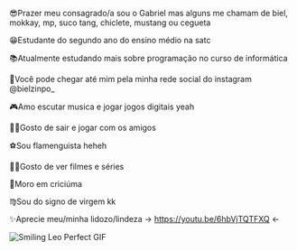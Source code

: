 😎Prazer meu consagrado/a sou o Gabriel mas alguns me chamam de biel, mokkay, mp, suco tang, chiclete, mustang ou cegueta

😁Estudante do segundo ano do ensino médio na satc

📚Atualmente estudando mais sobre programação no curso de informática

🤠Você pode chegar até mim pela minha rede social do instagram @bielzinpo_

🎮Amo escutar musica e jogar jogos digitais yeah 

🚶‍♂️Gosto de sair e jogar com os amigos

⚽Sou flamenguista heheh

🐱‍👤Gosto de ver filmes e séries

🐅Moro em criciúma

♍Sou do signo de virgem kk

✨Aprecie meu/minha lidozo/lindeza -> https://youtu.be/6hbVjTQTFXQ <-

![Smiling Leo Perfect GIF](https://user-images.githubusercontent.com/110418116/182230683-add2c47f-09bf-44e6-a4ca-556bfcc42cdf.gif)
